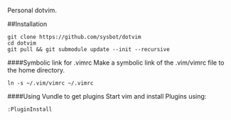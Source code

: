 Personal dotvim.

##Installation

    git clone https://github.com/sysbot/dotvim
    cd dotvim
    git pull && git submodule update --init --recursive

####Symbolic link for .vimrc
Make a symbolic link of the .vim/vimrc file to the home directory.

    ln -s ~/.vim/vimrc ~/.vimrc

####Using Vundle to get plugins
Start vim and install Plugins using:

    :PluginInstall
